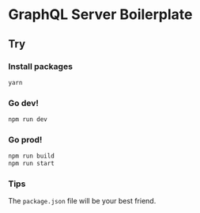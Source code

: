# GraphQL Server Boilerplate

## Try

### Install packages

```bash
yarn
```

### Go dev!

```bash
npm run dev
```

### Go prod!

```bash
npm run build
npm run start
```

### Tips

The `package.json` file will be your best friend.

